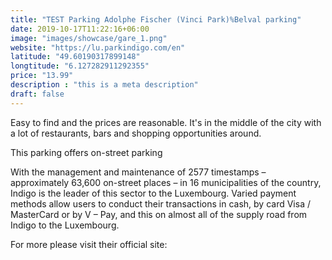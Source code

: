 ```yaml
---
title: "TEST Parking Adolphe Fischer (Vinci Park)%Belval parking"
date: 2019-10-17T11:22:16+06:00
image: "images/showcase/gare_1.png"
website: "https://lu.parkindigo.com/en"
latitude: "49.60190317899148"
longtitude: "6.127282911292355"
price: "13.99"
description : "this is a meta description"
draft: false
---
```


Easy to find and the prices are reasonable. It's in the middle of the city with a lot of restaurants, bars and shopping opportunities around.

This parking offers on-street parking 

With the management and maintenance of 2577 timestamps – approximately 63,600 on-street places – in 16 municipalities of the country, Indigo is the leader of this sector to the Luxembourg. Varied payment methods allow users to conduct their transactions in cash, by card Visa / MasterCard or by V – Pay, and this on almost all of the supply road from Indigo to the Luxembourg.

For more please visit their official site:
